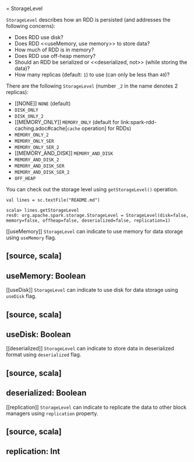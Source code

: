 = StorageLevel

`StorageLevel` describes how an RDD is persisted (and addresses the following concerns):

* Does RDD use disk?
* Does RDD <<useMemory, use memory>> to store data?
* How much of RDD is in memory?
* Does RDD use off-heap memory?
* Should an RDD be serialized or <<deserialized, not>> (while storing the data)?
* How many replicas (default: `1`) to use (can only be less than `40`)?

There are the following `StorageLevel` (number `_2` in the name denotes 2 replicas):

* [[NONE]] `NONE` (default)
* `DISK_ONLY`
* `DISK_ONLY_2`
* [[MEMORY_ONLY]] `MEMORY_ONLY` (default for link:spark-rdd-caching.adoc#cache[`cache` operation] for RDDs)
* `MEMORY_ONLY_2`
* `MEMORY_ONLY_SER`
* `MEMORY_ONLY_SER_2`
* [[MEMORY_AND_DISK]] `MEMORY_AND_DISK`
* `MEMORY_AND_DISK_2`
* `MEMORY_AND_DISK_SER`
* `MEMORY_AND_DISK_SER_2`
* `OFF_HEAP`

You can check out the storage level using `getStorageLevel()` operation.

```
val lines = sc.textFile("README.md")

scala> lines.getStorageLevel
res0: org.apache.spark.storage.StorageLevel = StorageLevel(disk=false, memory=false, offheap=false, deserialized=false, replication=1)
```

[[useMemory]]
`StorageLevel` can indicate to use memory for data storage using `useMemory` flag.

[source, scala]
----
useMemory: Boolean
----

[[useDisk]]
`StorageLevel` can indicate to use disk for data storage using `useDisk` flag.

[source, scala]
----
useDisk: Boolean
----

[[deserialized]]
`StorageLevel` can indicate to store data in deserialized format using `deserialized` flag.

[source, scala]
----
deserialized: Boolean
----

[[replication]]
`StorageLevel` can indicate to replicate the data to other block managers using `replication` property.

[source, scala]
----
replication: Int
----

